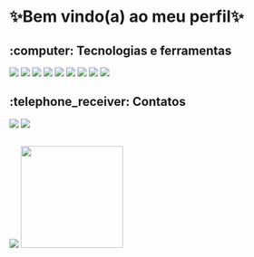 <h1> ✨Bem vindo(a) ao meu perfil✨</h1>
<h2>:computer: Tecnologias e ferramentas</h2>

<div>
    <img src="https://img.shields.io/badge/Figma-F24E1E?style=for-the-badge&logo=figma&logoColor=white&color=6DA2FF" />
    <img src="https://img.shields.io/badge/HTML5-239120?style=for-the-badge&logo=html5&logoColor=white&color=6DA2FF" />
    <img src="https://img.shields.io/badge/CSS3-239120?&style=for-the-badge&logo=css3&logoColor=white&color=6DA2FF" />
    <img src="https://img.shields.io/badge/Bootstrap-000000?style=for-the-badge&logo=bootstrap&logoColor=white&color=6DA2FF"/>
    <img src="https://img.shields.io/badge/javascript-%23323330.svg?style=for-the-badge&logo=javascript&logoColor=white&color=6DA2FF"/>
    <img src="https://img.shields.io/badge/Flask-000000?style=for-the-badge&logo=flask&logoColor=white&color=6DA2FF" />
    <img src="https://img.shields.io/badge/Python-3776AB?style=for-the-badge&logo=python&logoColor=white&color=6DA2FF" />
    <img src="https://img.shields.io/badge/Vercel-000000?style=for-the-badge&logo=vercel&logoColor=white&color=6DA2FF"/>
    <img src="https://img.shields.io/badge/Mysql-000000?style=for-the-badge&logo=mysql&logoColor=white&color=6DA2FF"/>
    
    
    
    
</div>
<h2>:telephone_receiver: Contatos</h2>
<div>
  <a href="https://www.linkedin.com/in/anamoratelli/"><img src="https://img.shields.io/badge/-LinkedIn-%230077B5?style=for-the-badge&logo=linkedin&logoColor=white&color=6DA2FF"></a> 
  <a href="mailto:ana.silva2237@fatec.sp.gov.br"> <img src="https://img.shields.io/badge/Outlook-0078D4?style=for-the-badge&logo=microsoft-outlook&logoColor=white&color=6DA2FF"/></a> 
</div>
    
<h2></h2>
<img src="https://github-readme-stats.vercel.app/api/top-langs/?username=Ana-Laura-Moratelli&theme=github_dark&layout=compact">
<img loading="lazy" height="180em" src="https://github-readme-stats.vercel.app/api?username=Ana-Laura-Moratelli&show_icons=true&theme=github_dark&include_all_commits=true&count_private=true"/>

